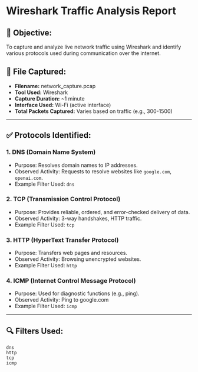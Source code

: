 # Wireshark Traffic Analysis Report

## 🎯 Objective:
To capture and analyze live network traffic using Wireshark and identify various protocols used during communication over the internet.

## 📁 File Captured:
- **Filename:** network_capture.pcap
- **Tool Used:** Wireshark
- **Capture Duration:** ~1 minute
- **Interface Used:** Wi-Fi (active interface)
- **Total Packets Captured:** Varies based on traffic (e.g., 300-1500)

---

## ✅ Protocols Identified:

### 1. **DNS (Domain Name System)**
- Purpose: Resolves domain names to IP addresses.
- Observed Activity: Requests to resolve websites like `google.com`, `openai.com`.
- Example Filter Used: `dns`

### 2. **TCP (Transmission Control Protocol)**
- Purpose: Provides reliable, ordered, and error-checked delivery of data.
- Observed Activity: 3-way handshakes, HTTP traffic.
- Example Filter Used: `tcp`

### 3. **HTTP (HyperText Transfer Protocol)**
- Purpose: Transfers web pages and resources.
- Observed Activity: Browsing unencrypted websites.
- Example Filter Used: `http`

### 4. **ICMP (Internet Control Message Protocol)**
- Purpose: Used for diagnostic functions (e.g., ping).
- Observed Activity: Ping to google.com
- Example Filter Used: `icmp`

---

## 🔍 Filters Used:
```text
dns
http
tcp
icmp
